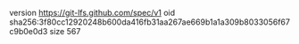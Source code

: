 version https://git-lfs.github.com/spec/v1
oid sha256:3f80cc12920248b600da416fb31aa267ae669b1a1a309b8033056f67c9b0e0d3
size 567
